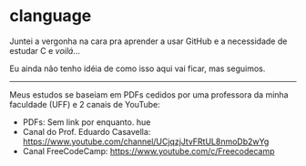 # clanguage

Juntei a vergonha na cara pra aprender a usar GitHub e a necessidade de estudar C e *voilá*...

Eu ainda não tenho idéia de como isso aqui vai ficar, mas seguimos.

____________________________________________________________________________________________________________________________

Meus estudos se baseiam em PDFs cedidos por uma professora da minha faculdade (UFF) e 2 canais de YouTube:
* PDFs: Sem link por enquanto. hue
* Canal do Prof. Eduardo Casavella: https://www.youtube.com/channel/UCjqzjJtvFRtUL8nmoDb2wYg
* Canal FreeCodeCamp: https://www.youtube.com/c/Freecodecamp

